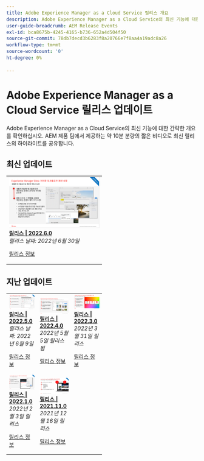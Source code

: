 ```yaml
---
title: Adobe Experience Manager as a Cloud Service 릴리스 개요
description: Adobe Experience Manager as a Cloud Service의 최신 기능에 대한 간략한 개요 보기
user-guide-breadcrumb: AEM Release Events
exl-id: bca8675b-4245-4165-b736-652a4d504f50
source-git-commit: 78db7decd3b6283f8a20766e7f8aa4a19adc8a26
workflow-type: tm+mt
source-wordcount: '0'
ht-degree: 0%

---
```



# Adobe Experience Manager as a Cloud Service 릴리스 업데이트

Adobe Experience Manager as a Cloud Service의 최신 기능에 대한 간략한 개요를 확인하십시오. AEM 제품 팀에서 제공하는 약 10분 분량의 짧은 비디오로 최신 릴리스의 하이라이트를 공유합니다.

## 최신 업데이트

<table style="max-width: 50%;">
  <tr>
    <td>
      <a href="./2022/2022-6-0.md">
        <img alt="2022.4.0 릴리스" src="./2022/assets/2022-6-0-thumb.png" />
      </a>
      <div>
        <a href="./2022/2022-6-0.md">
          <strong>릴리스 | 2022.6.0</strong>
          <br/>
        </a>
          <em>릴리스 날짜: 2022년 6월 30일 </em>
      </div>
      <p>
        <a href="https://experienceleague.adobe.com/docs/experience-manager-cloud-service/content/release-notes/release-notes/release-notes-current.html">릴리스 정보</a>
      <p>
    </td>
  </tr>  
</table>

## 지난 업데이트

<table style="max-width: 50%;">
  <tr>
    <td>
      <a href="./2022/2022-5-0.md">
        <img alt="2022.4.0 릴리스" src="./2022/assets/2022-5-0-thumb.png" />
      </a>
      <div>
        <a href="./2022/2022-5-0.md">
          <strong>릴리스 | 2022.5.0</strong>
          <br/>
        </a>
          <em>릴리스 날짜: 2022년 6월 9일 </em>
      </div>
      <p>
        <a href="https://experienceleague.adobe.com/docs/experience-manager-cloud-service/content/release-notes/release-notes/release-notes-current.html">릴리스 정보</a>
      <p>
    </td>  
    <td>
      <a href="./2022/2022-4-0.md">
        <img alt="2022.4.0 릴리스" src="./2022/assets/2022-4-0.png" />
      </a>
      <div>
        <a href="./2022/2022-4-0.md">
          <strong>릴리스 | 2022.4.0</strong>
        <br/>
      </a>
        <em>2022년 5월 5일 릴리스됨 </em>
      </div>
      <p>
        <a href="https://experienceleague.adobe.com/docs/experience-manager-cloud-service/content/release-notes/release-notes/release-notes-current.html">릴리스 정보</a>
      <p>
    </td>
    <td>
      <a href="./2022/2022-3-0.md">
        <img alt="2022.3.0 릴리스" src="./2022/assets/2022-3-0.png" />
      </a>
      <div>
        <a href="./2022/2022-3-0.md">
          <strong>릴리스 | 2022.3.0</strong>
        <br/>
      </a>
        <em>2022년 3월 31일 릴리스 </em>
      </div>
      <p>
        <a href="https://experienceleague.adobe.com/docs/experience-manager-cloud-service/content/release-notes/release-notes/release-notes-current.html">릴리스 정보</a>
      <p>
    </td>
  </tr>
  <tr>
    <td>
      <a href="./2022/2022-1-0.md">
        <img alt="2022-1-0 릴리스" src="./2022/assets/2022-1-0.png" />
      </a>
      <div>
        <a href="./2022/2022-1-0.md">
          <strong>릴리스 | 2022.1.0</strong>
        <br/>
      </a>
        <em>2022년 2월 3일 릴리스 </em>
      </div>
      <p>
        <a href="https://experienceleague.adobe.com/docs/experience-manager-cloud-service/content/release-notes/release-notes/2022/release-notes-2022-1-0.html">릴리스 정보</a>
      <p>
    </td>
    <td>
      <a href="./2021/2021-11-0.md">
        <img alt="2021.11.0 AEM CS 릴리스" src="./2021/assets/2021-11-0.png" />
      </a>
      <div>
      <a href="./2021/2021-11-0.md">
          <strong>릴리스 | 2021.11.0</strong>
        <br/>
      </a>
    <em>2021년 12월 16일 릴리스</em>
      </div>
      <p>
        <a href="https://experienceleague.adobe.com/docs/experience-manager-cloud-service/content/release-notes/release-notes/2021/release-notes-2021-11-0.html">릴리스 정보</a>
      <p>
    </td>
  </tr>
</table>
